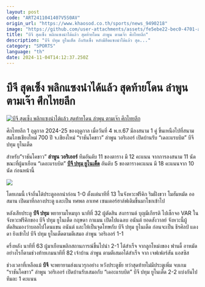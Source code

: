 ```yaml
---
layout: post
code: "ART2411041407V5S0AV"
origin_url: "https://www.khaosod.co.th/sports/news_9490218"
image: "https://github.com/user-attachments/assets/fe5ebe22-bec0-4701-a876-dbc34981ede9"
title: "บีจี สุดเซ็ง พลิกแซงนำได้แล้ว สุดท้ายโดน ลำพูน ตามเจ๊า ศึกไทยลีก"
description: "บีจี ปทุม ยูไนเต็ด ถึงกับเซ็ง หลังมีฮึดแซงนำได้แล้ว สุด..."
category: "SPORTS"
language: "th"
date: 2024-11-04T14:12:37.250Z
---
```


# บีจี สุดเซ็ง พลิกแซงนำได้แล้ว สุดท้ายโดน ลำพูน ตามเจ๊า ศึกไทยลีก

[![บีจี สุดเซ็ง พลิกแซงนำได้แล้ว สุดท้ายโดน ลำพูน ตามเจ๊า ศึกไทยลีก](https://www.khaosod.co.th/wpapp/uploads/2024/11/weqr.jpg "บีจี สุดเซ็ง พลิกแซงนำได้แล้ว สุดท้ายโดน ลำพูน ตามเจ๊า ศึกไทยลีก")](https://www.khaosod.co.th/wpapp/uploads/2024/11/weqr.jpg)

ศึกไทยลีก 1 ฤดูกาล 2024-25 ของฤดูกาล เมื่อวันที่ 4 พ.ย.67 มีลงสนาม 1 คู่ ขึ้นเหนือไปที่สนามสมโภชเชียงใหม่ 700 ปี จ.เชียงใหม่ “ราชันโคขาว” ลำพูน วอริเออร์ เปิดบ้านรับ “เดอะแรบบิต” บีจี ปทุม ยูไนเต็ด

สำหรับ”ราชันโคขาว” **ลำพูน วอริเออร์** ทีมอันดับ 11 ของตาราง มี 12 คะแนน จากการลงสนาม 11 นัด ขณะที่ผู้มาเยือน “เดอะแรบบิต” [**บีจี ปทุม ยูไนเต็ด**](https://www.facebook.com/BGPATHUMUNITED) อันดับ 5 ของตารางคะแนน มี 18 คะแนนจาก 10 นัด ก่อนหน้านี้

![](https://www.khaosod.co.th/wpapp/uploads/2024/11/BGZ_9621.jpg)

โดยเกมนี้ เจ้าถิ่นได้ประตูออกนำก่อน 1-0 ตั้งแต่นาทีที่ 13 ในจังหวะฟรีคิก ริมฝั่งขวา โมฮัมหมัด ออสมาน เปิดมาที่กลางประตู และเป็น ทศพล ลาเทศ เซนเตอร์ฮาล์ฟเติมขึ้นมาโขกเข้าไป

หลังเสียประตู **บีจี ปทุม** พยายามโหมบุก นาทีที่ 32 ผู้ตัดสิน สงกรานต์ บุญมีเกียรติ ไปเช็กจอ VAR ในจังหวะฟรีคิกของ บีจี ปทุม ยูไนเต็ด กฤษดา กาแมน เปิดไปแฉลบ อนันต์ ยอดสังวาลย์ จังหวะนี้ผู้ตัดสินมองว่าบอลไปโดนแขน อนันต์ และให้เป็นจุดโทษกับ บีจี ปทุม ยูไนเต็ด ก่อนจะเป็น ธีรศิลป์ แดงดา ยิงเข้าไป บีจี ปทุม ยูไนเต็ดตามตีเสมอ ลำพูน วอริเออร์ 1-1

ครึ่งหลัง นาทีที่ 63 ผู้มาเยือนพลิกสถานการณ์ขึ้นไปนำ 2-1 ได้สำเร็จ จากลูกโหม่งของ ฟานดี้ อาหมัด อย่างไรก็ตามช่วงท้ายเกมนาทีที่ 82 เจ้าบ้าน ลำพูน ตามตีเสมอได้สำเร็จ จาก เจฟเฟอร์สัน แอสซิส

ช่วงเวลาที่เหลือแม้ **บีจี** จะพยายามส่งแนวรุกอย่าง หวังประตูชัย ทว่าสุดท้ายไม่มีประตูเพิ่ม จบเกม “ราชันโคขาว” ลำพูน วอริเออร์ เปิดบ้านรับเสมอกับ “เดอะแรบบิต” บีจี ปทุม ยูไนเต็ด 2-2 แบ่งกันไปทีมละ 1 คะแนน